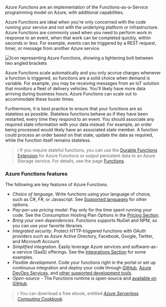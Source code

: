 *Azure Functions* are an implementation of the Functions-as-a-Service programming model on Azure, with additional capabilities.

Azure Functions are ideal when you're only concerned with the code running your service and not with the underlying platform or infrastructure. Azure Functions are commonly used when you need to perform work in response to an event, when that work can be completed quickly, within seconds or less. For example, events can be triggered by a REST request, timer, or message from another Azure service.

![Icon representing Azure Functions, showing a lightening bolt between two angled brackets](../Linked_Image_Files/azure-functions.png)

Azure Functions scale automatically and you only accrue charges whenever a function is triggered, so functions are a solid choice when demand is variable. For example, you may be receiving messages from an IoT solution that monitors a fleet of delivery vehicles. You'll likely have more data arriving during business hours. Azure Functions can scale out to accommodate these busier times.

Furthermore, it is best practice to ensure that your functions are as stateless as possible. Stateless functions behave as if they have been restarted, every time they respond to an event. You should associate any required state information with your data instead. For example, an order being processed would likely have an associated state member. A function could process an order based on that state, update the data as required, while the function itself remains stateless.

> :information_source: If you require stateful functions, you can use the [Durable Functions Extension](https://docs.microsoft.com/en-us/azure/azure-functions/durable/durable-functions-overview) for Azure Functions or output persistent data to an Azure Storage service. For details, see the page [Functions](https://azure.microsoft.com/en-us/services/functions/).

### Azure Functions features

The following are key features of Azure Functions.

- *Choice of language*. Write functions using your language of choice, such as C#, F#, or Javascript. See [Supported languages](https://docs.microsoft.com/en-us/azure/azure-functions/supported-languages) for other options.
- *Pay-per-use pricing model*. Pay only for the time spent running your code. See the Consumption Hosting Plan Options in the [Pricing Section](https://docs.microsoft.com/en-us/azure/azure-functions/functions-overview#pricing).
- *Bring your own dependencies*. Functions supports NuGet and NPM, so you can use your favorite libraries.
- *Integrated security*. Protect HTTP-triggered functions with OAuth providers such as Azure Active Directory, Facebook, Google, Twitter, and Microsoft Account.
- *Simplified integration*. Easily leverage Azure services and software-as-a-service (SaaS) offerings. See the [Integrations Section](https://docs.microsoft.com/en-us/azure/azure-functions/functions-overview#integrations) for some examples.
- *Flexible development*. Code your functions right in the portal or set up continuous integration and deploy your code through [GitHub](https://docs.microsoft.com/en-us/azure/app-service/scripts/cli-continuous-deployment-github), [Azure DevOps Services](https://docs.microsoft.com/en-us/azure/app-service/scripts/cli-continuous-deployment-vsts), and [other supported development tools](https://docs.microsoft.com/en-us/azure/app-service/deploy-local-git).
- *Open-source* - The Functions runtime is open-source and [available on GitHub](https://github.com/azure/azure-webjobs-sdk-script).

> :information_source: You can download a free ebook, entitled [*Azure Serverless Computing Cookbook*](https://azure.microsoft.com/en-us/resources/azure-serverless-computing-cookbook/).
